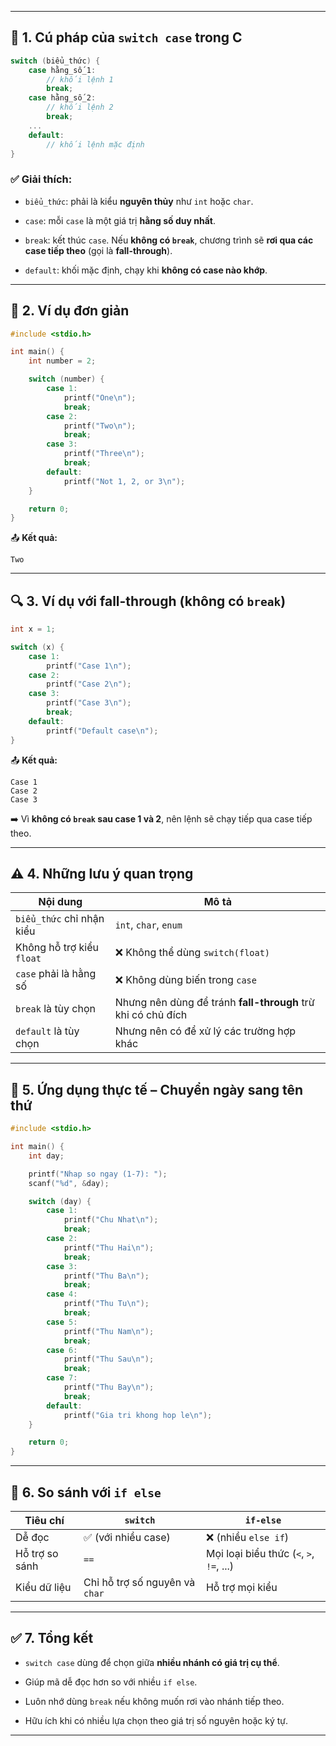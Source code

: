 

---

## 📌 1. Cú pháp của `switch case` trong C

```c
switch (biểu_thức) {
    case hằng_số_1:
        // khối lệnh 1
        break;
    case hằng_số_2:
        // khối lệnh 2
        break;
    ...
    default:
        // khối lệnh mặc định
}
```

### ✅ Giải thích:

- `biểu_thức`: phải là kiểu **nguyên thủy** như `int` hoặc `char`.
    
- `case`: mỗi `case` là một giá trị **hằng số duy nhất**.
    
- `break`: kết thúc `case`. Nếu **không có `break`**, chương trình sẽ **rơi qua các case tiếp theo** (gọi là **fall-through**).
    
- `default`: khối mặc định, chạy khi **không có case nào khớp**.
    

---

## 📘 2. Ví dụ đơn giản

```c
#include <stdio.h>

int main() {
    int number = 2;

    switch (number) {
        case 1:
            printf("One\n");
            break;
        case 2:
            printf("Two\n");
            break;
        case 3:
            printf("Three\n");
            break;
        default:
            printf("Not 1, 2, or 3\n");
    }

    return 0;
}
```

📤 **Kết quả:**

```
Two
```

---

## 🔍 3. Ví dụ với fall-through (không có `break`)

```c
int x = 1;

switch (x) {
    case 1:
        printf("Case 1\n");
    case 2:
        printf("Case 2\n");
    case 3:
        printf("Case 3\n");
        break;
    default:
        printf("Default case\n");
}
```

📤 **Kết quả:**

```
Case 1  
Case 2  
Case 3
```

➡️ Vì **không có `break` sau case 1 và 2**, nên lệnh sẽ chạy tiếp qua case tiếp theo.

---

## ⚠️ 4. Những lưu ý quan trọng

|Nội dung|Mô tả|
|---|---|
|`biểu_thức` chỉ nhận kiểu|`int`, `char`, `enum`|
|Không hỗ trợ kiểu `float`|❌ Không thể dùng `switch(float)`|
|`case` phải là hằng số|❌ Không dùng biến trong `case`|
|`break` là tùy chọn|Nhưng nên dùng để tránh **fall-through** trừ khi có chủ đích|
|`default` là tùy chọn|Nhưng nên có để xử lý các trường hợp khác|

---

## 🧠 5. Ứng dụng thực tế – Chuyển ngày sang tên thứ

```c
#include <stdio.h>

int main() {
    int day;

    printf("Nhap so ngay (1-7): ");
    scanf("%d", &day);

    switch (day) {
        case 1:
            printf("Chu Nhat\n");
            break;
        case 2:
            printf("Thu Hai\n");
            break;
        case 3:
            printf("Thu Ba\n");
            break;
        case 4:
            printf("Thu Tu\n");
            break;
        case 5:
            printf("Thu Nam\n");
            break;
        case 6:
            printf("Thu Sau\n");
            break;
        case 7:
            printf("Thu Bay\n");
            break;
        default:
            printf("Gia tri khong hop le\n");
    }

    return 0;
}
```

---

## 🧪 6. So sánh với `if else`

|Tiêu chí|`switch`|`if-else`|
|---|---|---|
|Dễ đọc|✅ (với nhiều case)|❌ (nhiều `else if`)|
|Hỗ trợ so sánh|`==`|Mọi loại biểu thức (`<`, `>`, `!=`, ...)|
|Kiểu dữ liệu|Chỉ hỗ trợ số nguyên và `char`|Hỗ trợ mọi kiểu|

---

## ✅ 7. Tổng kết

- `switch case` dùng để chọn giữa **nhiều nhánh có giá trị cụ thể**.
    
- Giúp mã dễ đọc hơn so với nhiều `if else`.
    
- Luôn nhớ dùng `break` nếu không muốn rơi vào nhánh tiếp theo.
    
- Hữu ích khi có nhiều lựa chọn theo giá trị số nguyên hoặc ký tự.
    

---
